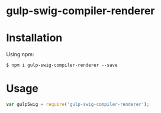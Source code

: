# gulp-swig-compiler-renderer

# Installation
Using npm:
```
$ npm i gulp-swig-compiler-renderer --save
```

# Usage
```js
var gulpSwig = require('gulp-swig-compiler-renderer');
```
